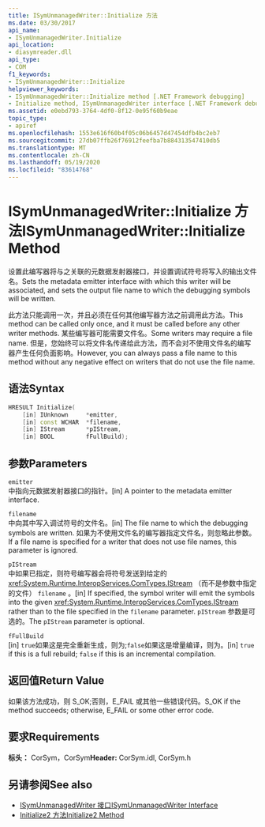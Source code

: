 ```yaml
---
title: ISymUnmanagedWriter::Initialize 方法
ms.date: 03/30/2017
api_name:
- ISymUnmanagedWriter.Initialize
api_location:
- diasymreader.dll
api_type:
- COM
f1_keywords:
- ISymUnmanagedWriter::Initialize
helpviewer_keywords:
- ISymUnmanagedWriter::Initialize method [.NET Framework debugging]
- Initialize method, ISymUnmanagedWriter interface [.NET Framework debugging]
ms.assetid: e0ebd793-3764-4df0-8f12-0e95f60b9eae
topic_type:
- apiref
ms.openlocfilehash: 1553e616f60b4f05c06b6457d47454dfb4bc2eb7
ms.sourcegitcommit: 27db07ffb26f76912feefba7b884313547410db5
ms.translationtype: MT
ms.contentlocale: zh-CN
ms.lasthandoff: 05/19/2020
ms.locfileid: "83614768"
---
```

# <a name="isymunmanagedwriterinitialize-method"></a><span data-ttu-id="04d4f-102">ISymUnmanagedWriter::Initialize 方法</span><span class="sxs-lookup"><span data-stu-id="04d4f-102">ISymUnmanagedWriter::Initialize Method</span></span>
<span data-ttu-id="04d4f-103">设置此编写器将与之关联的元数据发射器接口，并设置调试符号将写入的输出文件名。</span><span class="sxs-lookup"><span data-stu-id="04d4f-103">Sets the metadata emitter interface with which this writer will be associated, and sets the output file name to which the debugging symbols will be written.</span></span>  
  
 <span data-ttu-id="04d4f-104">此方法只能调用一次，并且必须在任何其他编写器方法之前调用此方法。</span><span class="sxs-lookup"><span data-stu-id="04d4f-104">This method can be called only once, and it must be called before any other writer methods.</span></span> <span data-ttu-id="04d4f-105">某些编写器可能需要文件名。</span><span class="sxs-lookup"><span data-stu-id="04d4f-105">Some writers may require a file name.</span></span> <span data-ttu-id="04d4f-106">但是，您始终可以将文件名传递给此方法，而不会对不使用文件名的编写器产生任何负面影响。</span><span class="sxs-lookup"><span data-stu-id="04d4f-106">However, you can always pass a file name to this method without any negative effect on writers that do not use the file name.</span></span>  
  
## <a name="syntax"></a><span data-ttu-id="04d4f-107">语法</span><span class="sxs-lookup"><span data-stu-id="04d4f-107">Syntax</span></span>  
  
```cpp  
HRESULT Initialize(  
    [in] IUnknown     *emitter,  
    [in] const WCHAR  *filename,  
    [in] IStream      *pIStream,  
    [in] BOOL         fFullBuild);  
```  
  
## <a name="parameters"></a><span data-ttu-id="04d4f-108">参数</span><span class="sxs-lookup"><span data-stu-id="04d4f-108">Parameters</span></span>  
 `emitter`  
 <span data-ttu-id="04d4f-109">中指向元数据发射器接口的指针。</span><span class="sxs-lookup"><span data-stu-id="04d4f-109">[in] A pointer to the metadata emitter interface.</span></span>  
  
 `filename`  
 <span data-ttu-id="04d4f-110">中向其中写入调试符号的文件名。</span><span class="sxs-lookup"><span data-stu-id="04d4f-110">[in] The file name to which the debugging symbols are written.</span></span> <span data-ttu-id="04d4f-111">如果为不使用文件名的编写器指定文件名，则忽略此参数。</span><span class="sxs-lookup"><span data-stu-id="04d4f-111">If a file name is specified for a writer that does not use file names, this parameter is ignored.</span></span>  
  
 `pIStream`  
 <span data-ttu-id="04d4f-112">中如果已指定，则符号编写器会将符号发送到给定的 <xref:System.Runtime.InteropServices.ComTypes.IStream> （而不是参数中指定的文件） `filename` 。</span><span class="sxs-lookup"><span data-stu-id="04d4f-112">[in] If specified, the symbol writer will emit the symbols into the given <xref:System.Runtime.InteropServices.ComTypes.IStream> rather than to the file specified in the `filename` parameter.</span></span> <span data-ttu-id="04d4f-113">`pIStream` 参数是可选的。</span><span class="sxs-lookup"><span data-stu-id="04d4f-113">The `pIStream` parameter is optional.</span></span>  
  
 `fFullBuild`  
 <span data-ttu-id="04d4f-114">[in] `true`如果这是完全重新生成，则为;`false`如果这是增量编译，则为。</span><span class="sxs-lookup"><span data-stu-id="04d4f-114">[in] `true` if this is a full rebuild; `false` if this is an incremental compilation.</span></span>  
  
## <a name="return-value"></a><span data-ttu-id="04d4f-115">返回值</span><span class="sxs-lookup"><span data-stu-id="04d4f-115">Return Value</span></span>  
 <span data-ttu-id="04d4f-116">如果该方法成功，则 S_OK;否则，E_FAIL 或其他一些错误代码。</span><span class="sxs-lookup"><span data-stu-id="04d4f-116">S_OK if the method succeeds; otherwise, E_FAIL or some other error code.</span></span>  
  
## <a name="requirements"></a><span data-ttu-id="04d4f-117">要求</span><span class="sxs-lookup"><span data-stu-id="04d4f-117">Requirements</span></span>  
 <span data-ttu-id="04d4f-118">**标头：** CorSym，CorSym</span><span class="sxs-lookup"><span data-stu-id="04d4f-118">**Header:** CorSym.idl, CorSym.h</span></span>  
  
## <a name="see-also"></a><span data-ttu-id="04d4f-119">另请参阅</span><span class="sxs-lookup"><span data-stu-id="04d4f-119">See also</span></span>

- [<span data-ttu-id="04d4f-120">ISymUnmanagedWriter 接口</span><span class="sxs-lookup"><span data-stu-id="04d4f-120">ISymUnmanagedWriter Interface</span></span>](isymunmanagedwriter-interface.md)
- [<span data-ttu-id="04d4f-121">Initialize2 方法</span><span class="sxs-lookup"><span data-stu-id="04d4f-121">Initialize2 Method</span></span>](isymunmanagedwriter-initialize2-method.md)
